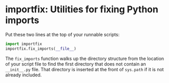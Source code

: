 # importfix: Utilities for fixing Python imports

Put these two lines at the top of your runnable scripts:

```python
import importfix
importfix.fix_imports(__file__)
```

The `fix_imports` function walks up the directory structure from the
location of your script file to find the first directory that does
not contain an `__init__.py` file.  That directory is inserted at the
front of `sys.path` if it is not already included.
